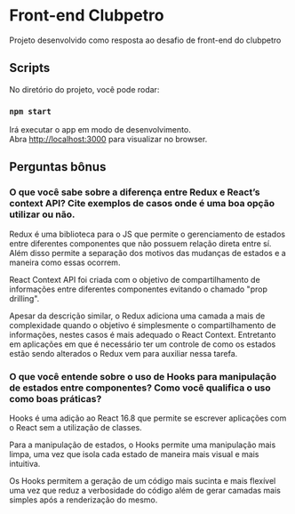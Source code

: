 # Front-end Clubpetro

Projeto desenvolvido como resposta ao desafio de front-end do clubpetro

## Scripts

No diretório do projeto, você pode rodar:

### `npm start`

Irá executar o app em modo de desenvolvimento.<br />
Abra [http://localhost:3000](http://localhost:3000) para visualizar no browser.

## Perguntas bônus

### O que você sabe sobre a diferença entre **Redux** e **React’s context API**? Cite exemplos de casos onde é uma boa opção utilizar ou não.

Redux é uma biblioteca para o JS que permite o gerenciamento de estados entre diferentes componentes que não possuem relação direta entre sí. Além disso permite a separação dos motivos das mudanças de estados e a maneira como essas ocorrem.

React Context API foi criada com o objetivo de compartilhamento de informações entre diferentes componentes evitando o chamado "prop drilling".

Apesar da descrição similar, o Redux adiciona uma camada a mais de complexidade quando o objetivo é simplesmente o compartilhamento de informações, nestes casos é mais adequado o React Context. Entretanto em aplicações em que é necessário ter um controle de como os estados estão sendo alterados o Redux vem para auxiliar nessa tarefa.

### O que você entende sobre o uso de **Hooks** para manipulação de estados entre componentes? Como você qualifica o uso como boas práticas?

Hooks é uma adição ao React 16.8 que permite se escrever aplicações com o React sem a utilização de classes.

Para a manipulação de estados, o Hooks permite uma manipulação mais limpa, uma vez que isola cada estado de maneira mais visual e mais intuitiva.

Os Hooks permitem a geração de um código mais sucinta e mais flexível uma vez que reduz a verbosidade do código além de gerar camadas mais simples após a renderização do mesmo.
